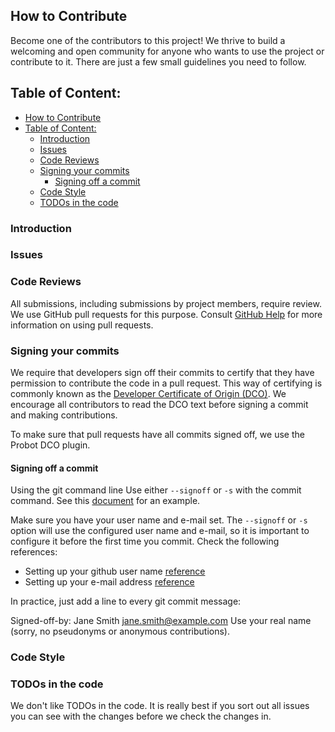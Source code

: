 ## How to Contribute

Become one of the contributors to this project! We thrive to build a welcoming and open
community for anyone who wants to use the project or contribute to it. There are
just a few small guidelines you need to follow. 

## Table of Content:
- [How to Contribute](#how-to-contribute)
- [Table of Content:](#table-of-content)
  - [Introduction](#introduction)
  - [Issues](#issues)
  - [Code Reviews](#code-reviews)
  - [Signing your commits](#signing-your-commits)
    - [Signing off a commit](#signing-off-a-commit)
  - [Code Style](#code-style)
  - [TODOs in the code](#todos-in-the-code)

### Introduction

### Issues

### Code Reviews

All submissions, including submissions by project members, require review. We
use GitHub pull requests for this purpose. Consult
[GitHub Help](https://help.github.com/articles/about-pull-requests/) for more
information on using pull requests.

### Signing your commits

We require that developers sign off their commits to certify that they have permission to contribute the code in a pull request. This way of certifying is commonly known as the [Developer Certificate of Origin (DCO)](https://developercertificate.org/). We encourage all contributors to read the DCO text before signing a commit and making contributions.

To make sure that pull requests have all commits signed off, we use the Probot DCO plugin.

#### Signing off a commit

Using the git command line
Use either `--signoff` or `-s` with the commit command. See this [document](https://probot.github.io/apps/dco/) for an example.

Make sure you have your user name and e-mail set. The `--signoff` or `-s` option will use the configured user name and e-mail, so it is important to configure it before the first time you commit. Check the following references:

* Setting up your github user name [reference](https://help.github.com/articles/setting-your-username-in-git/)
* Setting up your e-mail address [reference](https://help.github.com/articles/setting-your-commit-email-address-in-git/)

In practice, just add a line to every git commit message:

Signed-off-by: Jane Smith jane.smith@example.com Use your real name (sorry, no pseudonyms or anonymous contributions).

### Code Style

### TODOs in the code
We don't like TODOs in the code. It is really best if you sort out all issues you can see with the changes before we check the changes in. 
